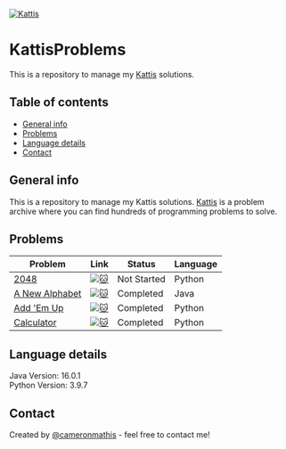 [<img alt="Kattis" src=https://open.kattis.com/images/site-logo />](https://open.kattis.com/)

# KattisProblems
This is a repository to manage my [Kattis](https://open.kattis.com/) solutions.

## Table of contents
* [General info](#general-info)
* [Problems](#problems)
* [Language details](#language-details)
* [Contact](#contact)

## General info
This is a repository to manage my Kattis solutions. [Kattis](https://open.kattis.com/) is a problem archive where you can find hundreds of programming problems to solve.

## Problems
| Problem | Link | Status | Language |
| - | - | - | - |
| [2048](https://github.com/cameronmathis/KattisProblems/tree/main/2048) | [![:cat:](https://open.kattis.com/favicon)](https://open.kattis.com/problems/2048) | Not Started | Python |
| [A New Alphabet](https://github.com/cameronmathis/KattisProblems/tree/main/A%20New%20Alphabet) | [![:cat:](https://open.kattis.com/favicon)](https://open.kattis.com/problems/anewalphabet) | Completed | Java |
| [Add 'Em Up](https://github.com/cameronmathis/KattisProblems/tree/main/Add%20'Em%20Up!) | [![:cat:](https://open.kattis.com/favicon)](https://open.kattis.com/problems/addemup) | Completed | Python |
| [Calculator](https://github.com/cameronmathis/KattisProblems/tree/main/Calculator) | [![:cat:](https://open.kattis.com/favicon)](https://open.kattis.com/problems/calculator) | Completed | Python |

## Language details
Java Version: 16.0.1 </br>
Python Version: 3.9.7

## Contact
Created by [@cameronmathis](https://github.com/cameronmathis/) - feel free to contact me!
